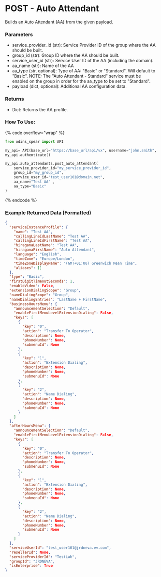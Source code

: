 # POST - Auto Attendant

Builds an Auto Attendant (AA) from the given payload.

### Parameters&#x20;

* service_provider_id (str): Service Provider ID of the group where the AA should be built.
* group_id (str): Group ID where the AA should be built.
* service_user_id (str): Service User ID of the AA (including the domain). 
* aa_name (str): Name of the AA
* aa_type (str, optional): Type of AA: "Basic" or "Standard". Will default to "Basic". NOTE: The "Auto Attendant - Standard" service must be enabled on the group in order for the aa_type to be set to "Standard".
* payload (dict, optional): Additional AA configuration data.

### Returns

* Dict: Returns the AA profile.

### How To Use:

{% code overflow="wrap" %}
```python
from odins_spear import API

my_api= API(base_url="https://base_url/api/vx", username="john.smith", password="ODIN_INSTANCE_1")
my_api.authenticate()

my_api.auto_attendants.post_auto_attendant(
    service_provider_id="my_service_provider_id",
    group_id="my_group_id", 
    service_user_id="test_user101@domain.net", 
    aa_name="Test AA" ,
    aa_type="Basic"
)
```
{% endcode %}

### Example Returned Data (Formatted)
```json
{
  "serviceInstanceProfile": {
    "name": "Test AA",
    "callingLineIdLastName": "Test AA",
    "callingLineIdFirstName": "Test AA",
    "hiraganaLastName": "Test AA",
    "hiraganaFirstName": "Auto Attendant",
    "language": "English",
    "timeZone": "Europe/London",
    "timeZoneDisplayName": "(GMT+01:00) Greenwich Mean Time",
    "aliases": []
  },
  "type": "Basic",
  "firstDigitTimeoutSeconds": 1,
  "enableVideo": False,
  "extensionDialingScope": "Group",
  "nameDialingScope": "Group",
  "nameDialingEntries": "LastName + FirstName",
  "businessHoursMenu": {
    "announcementSelection": "Default",
    "enableFirstMenuLevelExtensionDialing": False,
    "keys": [
      {
        "key": "0",
        "action": "Transfer To Operator",
        "description": None,
        "phoneNumber": None,
        "submenuId": None
      },
      {
        "key": "1",
        "action": "Extension Dialing",
        "description": None,
        "phoneNumber": None,
        "submenuId": None
      },
      {
        "key": "2",
        "action": "Name Dialing",
        "description": None,
        "phoneNumber": None,
        "submenuId": None
      }
    ]
  },
  "afterHoursMenu": {
    "announcementSelection": "Default",
    "enableFirstMenuLevelExtensionDialing": False,
    "keys": [
      {
        "key": "0",
        "action": "Transfer To Operator",
        "description": None,
        "phoneNumber": None,
        "submenuId": None
      },
      {
        "key": "1",
        "action": "Extension Dialing",
        "description": None,
        "phoneNumber": None,
        "submenuId": None
      },
      {
        "key": "2",
        "action": "Name Dialing",
        "description": None,
        "phoneNumber": None,
        "submenuId": None
      }
    ]
  },
  "serviceUserId": "test_user101@jrdneva.ev.com",
  "resellerId": None,
  "serviceProviderId": "TestLab",
  "groupId": "JRDNEVA",
  "isEnterprise": True
}


```
